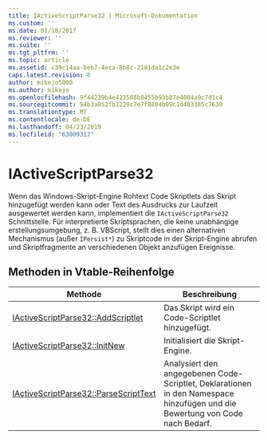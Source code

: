 ```yaml
---
title: IActiveScriptParse32 | Microsoft-Dokumentation
ms.custom: ''
ms.date: 01/18/2017
ms.reviewer: ''
ms.suite: ''
ms.tgt_pltfrm: ''
ms.topic: article
ms.assetid: c39c14aa-beb7-4eca-8b8c-2181da1c2e3e
caps.latest.revision: 6
author: mikejo5000
ms.author: mikejo
ms.openlocfilehash: 9f44239b4e423588b8455b93b87e4084a9c7d1c4
ms.sourcegitcommit: 94b3a052fb1229c7e7f8804b09c1d403385c7630
ms.translationtype: MT
ms.contentlocale: de-DE
ms.lasthandoff: 04/23/2019
ms.locfileid: "63009317"
---
```

# <a name="iactivescriptparse32"></a>IActiveScriptParse32
Wenn das Windows-Skript-Engine Rohtext Code Skriptlets das Skript hinzugefügt werden kann oder Text des Ausdrucks zur Laufzeit ausgewertet werden kann, implementiert die `IActiveScriptParse32` Schnittstelle. Für interpretierte Skriptsprachen, die keine unabhängige erstellungsumgebung, z. B. VBScript, stellt dies einen alternativen Mechanismus (außer `IPersist*`) zu Skriptcode in der Skript-Engine abrufen und Skriptfragmente an verschiedenen Objekt anzufügen Ereignisse.  
  
## <a name="methods-in-vtable-order"></a>Methoden in Vtable-Reihenfolge  
  
|Methode|Beschreibung|  
|------------|-----------------|  
|[IActiveScriptParse32::AddScriptlet](../../winscript/reference/iactivescriptparse32-addscriptlet.md)|Das Skript wird ein Code-Scriptlet hinzugefügt.|  
|[IActiveScriptParse32::InitNew](../../winscript/reference/iactivescriptparse32-initnew.md)|Initialisiert die Skript-Engine.|  
|[IActiveScriptParse32::ParseScriptText](../../winscript/reference/iactivescriptparse32-parsescripttext.md)|Analysiert den angegebenen Code-Scriptlet, Deklarationen in den Namespace hinzufügen und die Bewertung von Code nach Bedarf.|